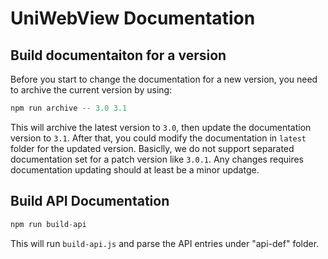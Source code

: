 # UniWebView Documentation

## Build documentaiton for a version

Before you start to change the documentation for a new version, you need to archive the current version by using:

```js
npm run archive -- 3.0 3.1
```

This will archive the latest version to `3.0`, then update the documentation version to `3.1`. After that, you could modify the documentation in `latest` folder for the updated version. Basiclly, we do not support separated documentation set for a patch version like `3.0.1`. Any changes requires documentation updating should at least be a minor updatge.

## Build API Documentation

```js
npm run build-api
```

This will run `build-api.js` and parse the API entries under "api-def" folder.